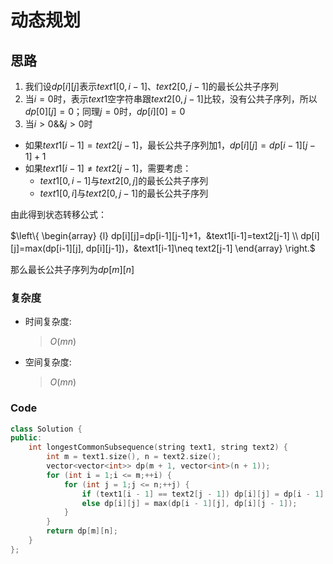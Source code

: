 # 动态规划
## 思路
1. 我们设$dp[i][j]$表示$text1[0,i-1]$、$text2[0,j-1]$的最长公共子序列
2. 当$i=0$时，表示$text1$空字符串跟$text2[0, j-1]$比较，没有公共子序列，所以$dp[0][j]=0$；同理$j=0$时，$dp[i][0]=0$
3. 当$i>0 \&\& j>0$时
- 如果$text1[i-1]=text2[j-1]$，最长公共子序列加$1$，$dp[i][j]=dp[i-1][j-1]+1$
- 如果$text1[i-1]\neq text2[j-1]$，需要考虑：
    - $text1[0, i-1]$与$text2[0,j]$的最长公共子序列
    - $text1[0, i]$与$text2[0,j-1]$的最长公共子序列

由此得到状态转移公式：

$\left\{
    \begin{array} {l}
        dp[i][j]=dp[i-1][j-1]+1，&text1[i-1]=text2[j-1] \\
        dp[i][j]=max(dp[i-1][j], dp[i][j-1])，&text1[i-1]\neq text2[j-1]
    \end{array}
\right.$

那么最长公共子序列为$dp[m][n]$
### 复杂度
- 时间复杂度:
  > $O(mn)$
- 空间复杂度:
  > $O(mn)$

### Code
```C++ []
class Solution {
public:
    int longestCommonSubsequence(string text1, string text2) {
        int m = text1.size(), n = text2.size();
        vector<vector<int>> dp(m + 1, vector<int>(n + 1));
        for (int i = 1;i <= m;++i) {
            for (int j = 1;j <= n;++j) {
                if (text1[i - 1] == text2[j - 1]) dp[i][j] = dp[i - 1][j - 1] + 1;
                else dp[i][j] = max(dp[i - 1][j], dp[i][j - 1]);
            }
        }
        return dp[m][n];
    }
};
```